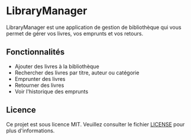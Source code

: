# LibraryManager

LibraryManager est une application de gestion de bibliothèque qui vous permet de gérer vos livres, vos emprunts et vos retours.

## Fonctionnalités

- Ajouter des livres à la bibliothèque
- Rechercher des livres par titre, auteur ou catégorie
- Emprunter des livres
- Retourner des livres
- Voir l'historique des emprunts

## Licence

Ce projet est sous licence MIT. Veuillez consulter le fichier [LICENSE](LICENSE) pour plus d'informations.
